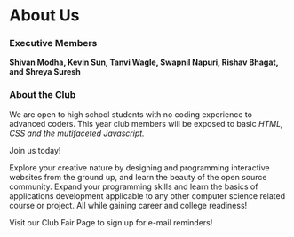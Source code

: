 # About Us
### Executive Members

**Shivan Modha, Kevin Sun, Tanvi Wagle, Swapnil Napuri, Rishav Bhagat, and Shreya Suresh**


### About the Club

We are open to high school students with no coding experience to advanced coders. This year club members will be exposed to basic *HTML, CSS and the mutifaceted Javascript.* 

Join us today! 

Explore your creative nature by designing and programming interactive websites from the ground up, and learn the beauty of the open source community. Expand your programming skills and learn the basics of applications development applicable to any other computer science related course or project. All while gaining career and college readiness!

Visit our Club Fair Page to sign up for e-mail reminders!


